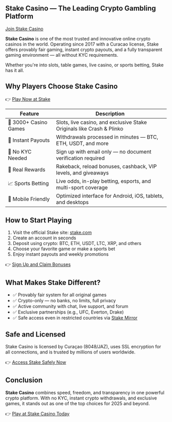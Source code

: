 ## Stake Casino — The Leading Crypto Gambling Platform  
[Join Stake Casino](https://stake.games/?c=ghvbzuiT)

**Stake Casino** is one of the most trusted and innovative online crypto casinos in the world. Operating since 2017 with a Curacao license, Stake offers provably fair gaming, instant crypto payouts, and a fully transparent gaming environment — all without KYC requirements.

Whether you're into slots, table games, live casino, or sports betting, Stake has it all.

## Why Players Choose Stake Casino

👉 [Play Now at Stake](https://stake.games/?c=ghvbzuiT)

| Feature                | Description                                                                |
|------------------------|----------------------------------------------------------------------------|
| 🎰 3000+ Casino Games  | Slots, live casino, and exclusive Stake Originals like Crash & Plinko     |
| 💸 Instant Payouts     | Withdrawals processed in minutes — BTC, ETH, USDT, and more               |
| 🔐 No KYC Needed       | Sign up with email only — no document verification required               |
| 🎁 Real Rewards        | Rakeback, reload bonuses, cashback, VIP levels, and giveaways             |
| 📈 Sports Betting      | Live odds, in-play betting, esports, and multi-sport coverage             |
| 📱 Mobile Friendly      | Optimized interface for Android, iOS, tablets, and desktops                |

## How to Start Playing

1. Visit the official Stake site: [stake.com](https://stake.games/?c=ghvbzuiT)  
2. Create an account in seconds  
3. Deposit using crypto: BTC, ETH, USDT, LTC, XRP, and others  
4. Choose your favorite game or make a sports bet  
5. Enjoy instant payouts and weekly promotions

👉 [Sign Up and Claim Bonuses](https://stake.games/?c=ghvbzuiT)

## What Makes Stake Different?

- ✅ Provably fair system for all original games  
- ✅ Crypto-only — no banks, no limits, full privacy  
- ✅ Active community with chat, live support, and forum  
- ✅ Exclusive partnerships (e.g., UFC, Everton, Drake)  
- ✅ Safe access even in restricted countries via [Stake Mirror](https://stake.games/?c=ghvbzuiT)

## Safe and Licensed

Stake Casino is licensed by Curaçao (8048/JAZ), uses SSL encryption for all connections, and is trusted by millions of users worldwide.

👉 [Access Stake Safely Now](https://stake.games/?c=ghvbzuiT)

## Conclusion

**Stake Casino** combines speed, freedom, and transparency in one powerful crypto platform. With no KYC, instant crypto withdrawals, and exclusive games, it stands out as one of the top choices for 2025 and beyond.

👉 [Play at Stake Casino Today](https://stake.games/?c=ghvbzuiT)
